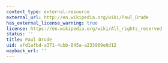 ```yaml
---
content_type: external-resource
external_url: http://en.wikipedia.org/wiki/Paul_Drude
has_external_license_warning: true
license: https://en.wikipedia.org/wiki/All_rights_reserved
status: ''
title: Paul Drude
uid: afd1afbd-a371-4cbb-845a-a233909e0d12
wayback_url: ''
---
```

